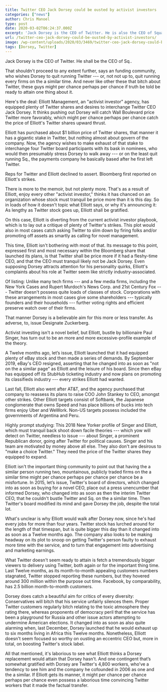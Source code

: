 ```yaml
---
title: Twitter CEO Jack Dorsey could be ousted by activist investors
categories: ["news"]
author: Chris Manoel
type: post
date: 2020-03-02T06:24:37.000Z
excerpt: 'Jack Dorsey is the CEO of Twitter. He is also the CEO of Square. That shouldn''t continue any longer, says an investment group, who wants Dorsey to stop running Twitter --- or, at the very least, stop running both companies at the same time. And unlike other people who complain about Twitter, these guys might&hellip;'
url: /twitter-ceo-jack-dorsey-could-be-ousted-by-activist-investors/
image: /wp-content/uploads/2020/03/3469/twitter-ceo-jack-dorsey-could-be-ousted-by-activist-investors.jpg
tags: [Dorsey, Twitter]
---
```


Jack Dorsey is the CEO of Twitter. He shall be the CEO of Sq..

That shouldn't proceed to any extent further, says an funding community, who wishes Dorsey to quit running Twitter --- or, not not up to, quit running every firms on the a similar time. And never like other these that bitch about Twitter, these guys might per chance perhaps per chance if truth be told be ready to attain one thing about it.

Here's the deal: Elliott Management, an "activist investor" agency, has equipped plenty of Twitter shares and desires to interchange Twitter CEO Jack Dorsey. It thinks pushing out Dorsey will catch Wall Boulevard price Twitter more favorably, which might per chance perhaps per chance catch the price of Elliott's Twitter shares upward thrust.

Elliott has purchased about $1 billion price of Twitter shares, that manner it has a gigantic stake in Twitter, but nothing almost about govern of the company. Now, the agency wishes to make exhaust of that stake to interchange four Twitter board participants with its bask in nominees, who would then presumably stress Dorsey to walk away --- or on the least quit running Sq., the payments company he basically based after he first left Twitter.

Reps for Twitter and Elliott declined to assert. Bloomberg first reported on Elliott's strikes.

There is more to the memoir, but not plenty more. That's as a result of Elliott, enjoy every other "activist investor," thinks it has chanced on an organization whose stock must tranquil be price more than it is this day. So in loads of how it doesn't topic what Elliott says, or why it's announcing it: As lengthy as Twitter stock goes up, Elliott shall be gratified.

On this case, Elliott is diverting from the current activist investor playbook, which is to lay out a critique of plenty of Twitter's strikes. This plot would also in most cases catch asking Twitter to slim down by firing folks and/or promoting off assets as smartly as calling for novel management.

This time, Elliott isn't bothering with most of that. Its message to this point, expressed first and most necessary within the Bloomberg share that launched its plans, is that Twitter shall be price more if it had a fleshy-time CEO, and that the CEO must tranquil likely not be Jack Dorsey. Even supposing Dorsey attracts attention for his personality quirks, Elliott's complaints about his role at Twitter seem like strictly industry-associated.

Of listing: Unlike many tech firms --- and a few media firms, including the New York Cases and Rupert Murdoch's News Corp. and 21st Century Fox --- Twitter doesn't possess quite loads of classes of stock. Corporations with these arrangements in most cases give some shareholders --- typically founders and their households --- further voting rights and efficient preserve watch over of their firms.

That manner Dorsey is a believable aim for this more or less transfer. As adverse, to, issue Designate Zuckerberg.

Activist investing isn't a novel belief, but Elliott, bustle by billionaire Paul Singer, has turn out to be an more and more excessive-profile example of the theory.

A Twelve months ago, let’s issue, Elliott launched that it had equipped plenty of eBay stock and then made a series of demands. By September 2019, eBay's CEO resigned, asserting that he changed into as soon as "not on the a similar page" as Elliott and the leisure of his board. Since then eBay has equipped off its StubHub ticketing industry and now plans on promoting its classifieds industry --- every strikes Elliott had wanted.

Last fall, Elliott also went after AT&T, and the agency purchased that company to reassess its plans to raise COO John Stankey to CEO, amongst other strikes. Other Elliott targets consist of Softbank, the Japanese conglomerate that owns Speed and has place billions of bucks into tech firms enjoy Uber and WeWork. Non-US targets possess included the governments of Argentina and Peru.

Highly prompt studying: This 2018 New Yorker profile of Singer and Elliott, which must tranquil back shoot down facile theories --- which yow will detect on Twitter, needless to issue --- about Singer, a prominent Republican donor, going after Twitter for political causes. Singer and his team are motivated by money above all else. They also don't are desirous to "make a choice Twitter." They need the price of the Twitter shares they equipped to expand.

Elliott isn't the important thing community to point out that having the a similar person running two, mountainous, publicly traded firms on the a similar time might per chance perhaps per chance per chance be a misfortune. In 2015, let’s issue, Twitter's board of directors, which changed into as soon as buying for a novel CEO, place out a press unencumber that informed Dorsey, who changed into as soon as then the interim Twitter CEO, that he couldn't bustle Twitter and Sq. on the a similar time. Then Twitter's board modified its mind and gave Dorsey the job, despite the total lot.

What's unclear is why Elliott would walk after Dorsey now, since he's had every jobs for more than four years. Twitter stock has lurched around for the length of that timespan, but is quite bigger this day than it changed into as soon as a Twelve months ago. The company also looks to be making headway on its plot to snoop on getting Twitter's person faulty to exhaust more time with the service, and to turn that engagement into advertising and marketing earnings.

What Twitter doesn't seem ready to attain is fetch a tremendously bigger viewers to delivery using Twitter, both again or for the important thing time. Last Twelve months, as its month-to-month appealing customers numbers stagnated, Twitter stopped reporting these numbers, but they hovered around 300 million within the purpose out time. Facebook, by comparability, has 2.5 billion month-to-month customers.

Dorsey does catch a beautiful aim for critics of every diversity: Conservatives will bitch that his service unfairly silences them. Proper Twitter customers regularly bitch relating to the toxic atmosphere they rating there, whereas proponents of democracy peril that the service has been a playground for Russia and other issue actors attempting to undermine American elections. It changed into as soon as also quite alarming when, last December, Dorsey launched that he would exhaust up to six months living in Africa this Twelve months. Nonetheless, Elliott doesn't seem focused so worthy on ousting an eccentric CEO but, more in total, on boosting Twitter's stock label.

All that mentioned, it's laborious to see what Elliott thinks a Dorsey replacement would attain that Dorsey hasn't. And one contingent that’s somewhat gratified with Dorsey are Twitter's 4,800 workers, who’ve a tendency to see him and the company he cofounded in 2006 as one and the a similar. If Elliott gets its manner, it might per chance per chance perhaps per chance even possess a laborious time convincing Twitter workers that it made the factual transfer.
